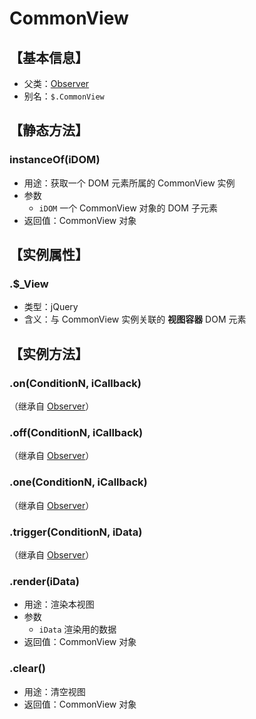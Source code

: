 # CommonView


## 【基本信息】
 - 父类：[Observer](Observer.md)
 - 别名：`$.CommonView`


## 【静态方法】

### instanceOf(iDOM)
 - 用途：获取一个 DOM 元素所属的 CommonView 实例
 - 参数
   - `iDOM` 一个 CommonView 对象的 DOM 子元素
 - 返回值：CommonView 对象


## 【实例属性】

### .$_View
 - 类型：jQuery
 - 含义：与 CommonView 实例关联的 **视图容器** DOM 元素


## 【实例方法】

### .on(ConditionN, iCallback)
（继承自 [Observer](Observer.md)）

### .off(ConditionN, iCallback)
（继承自 [Observer](Observer.md)）

### .one(ConditionN, iCallback)
（继承自 [Observer](Observer.md)）

### .trigger(ConditionN, iData)
（继承自 [Observer](Observer.md)）

### .render(iData)
 - 用途：渲染本视图
 - 参数
   - `iData` 渲染用的数据
 - 返回值：CommonView 对象

### .clear()
 - 用途：清空视图
 - 返回值：CommonView 对象
